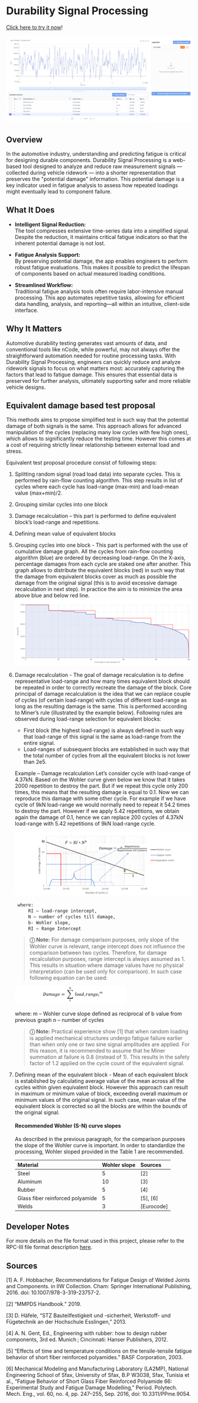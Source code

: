 # Durability Signal Processing

[Click here to try it now](https://galuszkm.github.io/RPC3/)!

<img src="public/demo.png?raw=true" alt="Web App">

## Overview

In the automotive industry, understanding and predicting fatigue is critical for designing durable components. Durability Signal Processing is a web-based tool designed to analyze and reduce raw measurement signals — collected during vehicle ridework — into a shorter representation that preserves the "potential damage" information. This potential damage is a key indicator used in fatigue analysis to assess how repeated loadings might eventually lead to component failure.

## What It Does

- **Intelligent Signal Reduction:**  
  The tool compresses extensive time-series data into a simplified signal. Despite the reduction, it maintains critical fatigue indicators so that the inherent potential damage is not lost.

- **Fatigue Analysis Support:**  
  By preserving potential damage, the app enables engineers to perform robust fatigue evaluations. This makes it possible to predict the lifespan of components based on actual measured loading conditions.

- **Streamlined Workflow:**  
  Traditional fatigue analysis tools often require labor-intensive manual processing. This app automates repetitive tasks, allowing for efficient data handling, analysis, and reporting—all within an intuitive, client-side interface.

## Why It Matters

Automotive durability testing generates vast amounts of data, and conventional tools like nCode, while powerful, may not always offer the straightforward automation needed for routine processing tasks. With Durability Signal Processing, engineers can quickly reduce and analyze ridework signals to focus on what matters most: accurately capturing the factors that lead to fatigue damage. This ensures that essential data is preserved for further analysis, ultimately supporting safer and more reliable vehicle designs.

## Equivalent damage based test proposal

This methods aims to propose simplified test in such way that the potential damage of both signals is the same. This approach allows for advanced manipulation of the cycles (replacing many low cycles with few high ones), which allows to significantly reduce the testing time. However this comes at a cost of requiring strictly linear relationship between external load and stress.

Equivalent test proposal procedure consist of following steps:
1.	Splitting random signal (road load data) into separate cycles. This is performed by rain-flow counting algorithm. This step results in list of cycles where each cycle has load-range (max-min) and load-mean value (max+min)/2.
2. Grouping similar cycles into one block
3. Damage recalculation – this part is performed to define equivalent block’s load-range and repetitions.
4. Defining mean value of equivalent blocks
5. Grouping cycles into one block - This part is performed with the use of cumulative damage graph. All the cycles from rain-flow counting algorithm (blue) are ordered by decreasing load-range. On the X-axis, percentage damages from each cycle are staked one after another. This graph allows to distribute the equivalent blocks (red) in such way that the damage from equivalent blocks cover as much as possible the damage from the original signal (this is to avoid excessive damage recalculation in next step). In practice the aim is to minimize the area above blue and below red line.   
    ![Exemplary Rain Flow histogram](public/histogram_example.png)

6. Damage recalculation - The goal of damage recalculation is to define representative load-range and how many times equivalent block should be repeated in order to correctly recreate the damage of the block. Core principal of damage recalculation is the idea that we can replace couple of cycles (of certain load-range) with cycles of different load-range as long as the resulting damage is the same. This is performed according to Miner’s rule (illustrated by the example below). Following rules are observed during load-range selection for equivalent blocks:
    - First block (the highest load-range) is always defined in such way that load-range of this signal is the same as load-range from the entire signal.
    - Load-ranges of subsequent blocks are established in such way that the total number of cycles from all the equivalent blocks is not lower than 2e5.

    Example – Damage recalculation
    Let’s consider cycle with load-range of 4.37kN. Based on the Wohler curve given below we know that it takes 2000 repetition to destroy the part. But if we repeat this cycle only  200 times, this means that the resulting damage is equal to 0.1. Now we can reproduce this damage with some other cycle. For example if we have cycle of 9kN load-range we would normally need to repeat it 54.2 times to destroy the part. However if we apply 5.42 repetitions, we obtain again the damage of 0.1, hence we can replace 200 cycles of 4.37kN load-range with 5.42 repetitions of 9kN load-range cycle.

    ![Exemplary Rain Flow histogram](public/dmg_recalc_example.png)

        where: 
            RI – load-range intercept, 
            N – number of cycles till damage, 
            b- Wohler slope, 
            RI – Range Intercept


    > **&#9432; Note:**
    > For damage comparison purposes, only slope of the Wohler curve is relevant, range intercept does not influence the comparison between two cycles. Therefore, for damage recalculation purposes, range intercept is always assumed as 1. This results in situation where damage values have no physical interpretation (can be used only for comparison). In such case following equation can be used:

    <img src="public/potential_dmg_eq.png?raw=true" alt="Damage equation" width="300"/>

    where:
        m – Wohler curve slope defined as reciprocal of b value from previous graph
        n – number of cycles
           
   > **&#9432; Note:**
   > Practical experience show [1] that when random loading is applied mechanical structures undergo fatigue failure earlier than when only one or two sine signal amplitudes are applied. For this reason, it is recommended to assume that he Miner summation at failure is 0.8 (instead of 1). This results in the safety factor of 1.2 applied on the cycle count of the equivalent signal.

7. Defining mean of the equivalent block - Mean of each equivalent block is established by calculating average value of the mean across all the cycles within given equivalent block. However this approach can result in maximum or minimum value of block, exceeding overall maximum or minimum values of the original signal. In such case, mean value of the equivalent block is corrected so all the blocks are within the bounds of the original signal.

    #### Recommended Wohler (S-N) curve slopes
    As described in the previous paragraph, for the comparison purposes the slope of the Wohler curve is important. In order to standardize the processing, Wohler sloped provided in the Table 1 are recommended.

    | Material                         | Wohler slope | Sources    |
    | -------------------------------- | ------------ | ---------- |
    | Steel                            | 5            | [2]        |
    | Aluminum                         | 10           | [3]        |
    | Rubber                           | 5            | [4]        |
    | Glass fiber reinforced polyamide | 5            | [5], [6]   |
    | Welds                            | 3            | [Eurocode] |


## Developer Notes

For more details on the file format used in this project, please refer to the RPC-III file format description [here](public/RPC3_Format.pdf).

## Sources
[1] A. F. Hobbacher, Recommendations for Fatigue Design of Welded Joints and Components. in IIW Collection. Cham: Springer International Publishing, 2016. doi: 10.1007/978-3-319-23757-2.

[2]	“MMPDS Handbook.” 2019.

[3]	D. Häfele, “STZ Bauteilfestigkeit und -sicherheit, Werkstoff- und Fügetechnik an der Hochschule Esslingen,” 2013.

[4]	A. N. Gent, Ed., Engineering with rubber: how to design rubber components, 3rd ed. Munich ; Cincinnati: Hanser Publishers, 2012.

[5]	“Effects of time and temperature conditions on the tensile-tensile fatigue behavior of short fiber reinforced polyamides.” BASF Corporation, 2003.

[6]	Mechanical Modeling and Manufacturing Laboratory (LA2MP), National Engineering School of Sfax, University of Sfax, B.P W3038, Sfax, Tunisia et al., “Fatigue Behavior of Short Glass Fiber Reinforced Polyamide 66: Experimental Study and Fatigue Damage Modelling,” Period. Polytech. Mech. Eng., vol. 60, no. 4, pp. 247–255, Sep. 2016, doi: 10.3311/PPme.9054.
